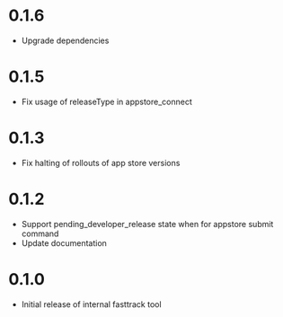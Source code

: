 # 0.1.6
* Upgrade dependencies

# 0.1.5
* Fix usage of releaseType in appstore_connect

# 0.1.3
* Fix halting of rollouts of app store versions

# 0.1.2
* Support pending_developer_release state when for appstore submit command
* Update documentation

# 0.1.0
* Initial release of internal fasttrack tool